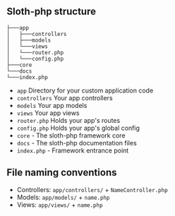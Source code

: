 ## Sloth-php structure
```
├───app
│   ├───controllers
│   ├───models
│   └───views
│   └───router.php
│   └───config.php
├───core
└───docs
└───index.php
```

- `app` Directory for your custom application code
 - `controllers` Your app controllers
 - `models` Your app models
 - `views` Your app views
 - `router.php` Holds your app's routes
 - `config.php` Holds your app's global config
- `core` - The sloth-php framework core
- `docs` - The sloth-php documentation files
- `index.php` - Framework entrance point


## File naming conventions
- Controllers: `app/controllers/` + `NameController.php`
- Models: `app/models/` + `name.php`
- Views: `app/views/` + `name.php`
